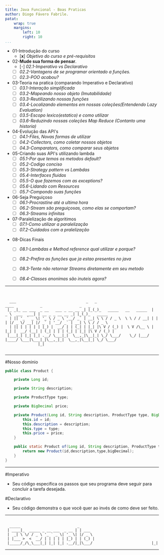 ```yaml
---
title: Java Funcional - Boas Praticas
author: Diogo Fávero Fabrile.
patat:
    wrap: true
    margins:
        left: 10
        right: 10
...
```


* 01-Introdução do curso
    + [**x**] _Objetivo do curso e pré-requisitos_
* 02-**Mude sua forma de pensar**.
    + [_-_] _02.1-Imperativo vs Declarativo_
    + [ ]   _02.2-Vantagens de se programar orientado a funções._
    + [ ]   _02.3-POO acabou?_
* 03-Teoria na pratica (comparando Imperativo e Declarativo)
    + [ ] _03.1-Interação simplificada_
    + [ ] _03.2-Mapeando nosso objeto (Imutabilidade)_
    + [ ] _03.3-Reutilizando nossas funções_
    + [ ] _03.4-Localizando elementos em nossas coleções(Entendendo Lazy Evaluation)_
    + [ ] _03.5-Escopo lexico(estatico) e como utilizar_
    + [ ] _03.6-Reduzindo nossas coleções Map Reduce (Contanto uma historia)_ 
* 04-Evolução das API's
    + [ ] _04.1-Files, Novas formas de utilizar_
    + [ ] _04.2-Collectors, como coletar nossos objetos_
    + [ ] _04.3-Comparators, como comparar seus objetos_
* 05-Criando suas API's utilizando lambda
    + [ ] _05.1-Por que temos os metodos default?_
    + [ ] _05.2-Codigo conciso_
    + [ ] _05.3-Strategy pattern vs Lambdas_
    + [ ] _05.4-Interfaces fluidas_
    + [ ] _05.5-O que fazemos com as exceptions?_
    + [ ] _05.6-Lidando com Resources_
    + [ ] _05.7-Compondo suas funções_
* 06-Seja Preguiçoso
    + [ ] _06.1-Procrastine até a ultima hora_
    + [ ] _06.2-Stream são preguiçosas, como elas se comportam?_
    + [ ] _06.3-Streams infinitas_
* 07-Paralelização de algoritimos
    + [ ] _07.1-Como utilizar a paralelização_
    + [ ] _07.2-Cuidados com a pralelização_
+ 08-Dicas Finais
    + [ ] _08.1-Lambdas e Method reference qual utilizar e porque?_
    + [ ] _08.2-Prefira as funções que ja estao presentes no java_
    + [ ] _08.3-Tente não retornar Streams diretamente em seu metodo_
    + [ ] _08.4-Classes anonimas são inuteis agora?_



---


~~~~~


  ___                                _   _                          ____            _                 _   _            
 |_ _|_ __ ___  _ __   ___ _ __ __ _| |_(_)_   _____   __   _____  |  _ \  ___  ___| | __ _ _ __ __ _| |_(_)_   _____  
  | || '_ ` _ \| '_ \ / _ \ '__/ _` | __| \ \ / / _ \  \ \ / / __| | | | |/ _ \/ __| |/ _` | '__/ _` | __| \ \ / / _ \ 
  | || | | | | | |_) |  __/ | | (_| | |_| |\ V / (_) |  \ V /\__ \ | |_| |  __/ (__| | (_| | | | (_| | |_| |\ V / (_) |
 |___|_| |_| |_| .__/ \___|_|  \__,_|\__|_| \_/ \___/    \_/ |___/ |____/ \___|\___|_|\__,_|_|  \__,_|\__|_| \_/ \___/ 
               |_|                                                                                                     


~~~~~

---

#Nosso dominio

```java
public class Product {

    private Long id;

    private String description;

    private ProductType type;

    private BigDecimal price;

    private Product(Long id, String description, ProductType type, BigDecimal price) {
        this.id = id;
        this.description = description;
        this.type = type;
        this.price = price;
    }

    public static Product of(Long id, String description, ProductType type, BigDecimal bigDecimal){
        return new Product(id,description,type,bigDecimal);
    }
}
```

---

#Imperativo
 
 * Seu código especifica os passos que seu programa deve seguir para concluir a tarefa desejada.
 
#Declarativo

 * Seu código demonstra o que você quer ao invés de como deve ser feito.
   

---

~~~~~

  _____                          _       
 | ____|_  _____ _ __ ___  _ __ | | ___  
 |  _| \ \/ / _ \ '_ ` _ \| '_ \| |/ _ \ 
 | |___ >  <  __/ | | | | | |_) | | (_) |
 |_____/_/\_\___|_| |_| |_| .__/|_|\___/                           |_|            

~~~~~

---
